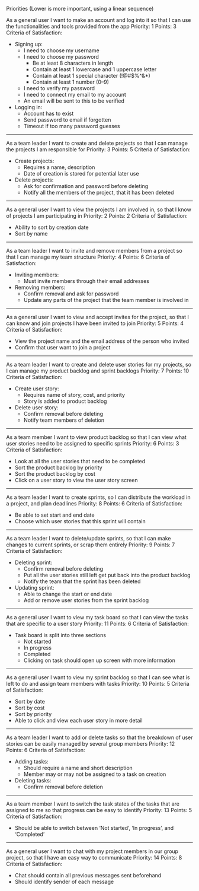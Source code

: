 Priorities (Lower is more important, using a linear sequence)

As a general user I want to make an account and log into it so that I can use the functionalities and tools provided from the app 
Priority: 1 
Points: 3
Criteria of Satisfaction:
* Signing up:
  * I need to choose my username
  * I need to choose my password
    * Be at least 8 characters in length
    * Contain at least 1 lowercase and 1 uppercase letter
    * Contain at least 1 special character (!@#$%^&*)
    * Contain at least 1 number (0–9)
  * I need to verify my password
  * I need to connect my email to my account
  * An email will be sent to this to be verified
* Logging in: 
  * Account has to exist
  * Send password to email if forgotten
  * Timeout if too many password guesses 
---
As a team leader I want to create and delete projects so that I can manage the projects I am responsible for
Priority: 3
Points: 5
Criteria of Satisfaction:
* Create projects: 
  * Requires a name, description
  * Date of creation is stored for potential later use
* Delete projects:
  * Ask for confirmation and password before deleting
  * Notify all the members of the project, that it has been deleted
---
As a general user I want to view the projects I am involved in, so that I know of projects I am participating in
Priority: 2 
Points: 2
Criteria of Satisfaction:
* Ability to sort by creation date
* Sort by name
---
As a team leader I want to invite and remove members from a project so that I can manage my team structure
Priority: 4 
Points: 6
Criteria of Satisfaction:
* Inviting members:
  * Must invite members through their email addresses
* Removing members:
  * Confirm removal and ask for password
  * Update any parts of the project that the team member is involved in
---
As a general user I want to view and accept invites for the project, so that I can know and join projects I have been invited to join
Priority: 5 
Points: 4
Criteria of Satisfaction:
* View the project name and the email address of the person who invited
* Confirm that user want to join a project
---
As a team leader I want to create and delete user stories for my projects, so I can manage my product backlog and sprint backlogs
Priority: 7 
Points: 10
Criteria of Satisfaction:
* Create user story:
  * Requires name of story, cost, and priority
  * Story is added to product backlog
* Delete user story:
  * Confirm removal before deleting
  * Notify team members of deletion
---
As a team member I want to view product backlog so that I can view what user stories need to be assigned to specific sprints
Priority: 6
Points: 3
Criteria of Satisfaction:
* Look at all the user stories that need to be completed
* Sort the product backlog by priority
* Sort the product backlog by cost
* Click on a user story to view the user story screen
---
As a team leader I want to create sprints, so I can distribute the workload in a project, and plan deadlines
Priority: 8
Points: 6
Criteria of Satisfaction:
* Be able to set start and end date
* Choose which user stories that this sprint will contain
---
As a team leader I want to delete/update sprints, so that I can make changes to current sprints, or scrap them entirely
Priority: 9
Points: 7
Criteria of Satisfaction:
* Deleting sprint:
  * Confirm removal before deleting
  * Put all the user stories still left get put back into the product backlog
  * Notify the team that the sprint has been deleted
* Updating sprint:
  * Able to change the start or end date
  * Add or remove user stories from the sprint backlog
---
As a general user I want to view my task board so that I can view the tasks that are specific to a user story
Priority: 11
Points: 6
Criteria of Satisfaction:
* Task board is split into three sections
  * Not started
  * In progress
  * Completed
  * Clicking on task should open up screen with more information
---
As a general user I want to view my sprint backlog so that I can see what is left to do and assign team members with tasks
Priority: 10
Points: 5
Criteria of Satisfaction:
* Sort by date
* Sort by cost
* Sort by priority
* Able to click and view each user story in more detail
---
As a team leader I want to add or delete tasks so that the breakdown of user stories can be easily managed by several group members
Priority: 12
Points: 6
Criteria of Satisfaction:
* Adding tasks:
  * Should require a name and short description
  * Member may or may not be assigned to a task on creation
* Deleting tasks:
  * Confirm removal before deletion
---
As a team member I want to switch the task states of the tasks that are assigned to me so that progress can be easy to identify
Priority: 13
Points: 5
Criteria of Satisfaction:
* Should be able to switch between ‘Not started’, ‘In progress’, and ‘Completed’
---
As a general user I want to chat with my project members in our group project, so that I have an easy way to communicate
Priority: 14
Points: 8
Criteria of Satisfaction:
* Chat should contain all previous messages sent beforehand
* Should identify sender of each message

